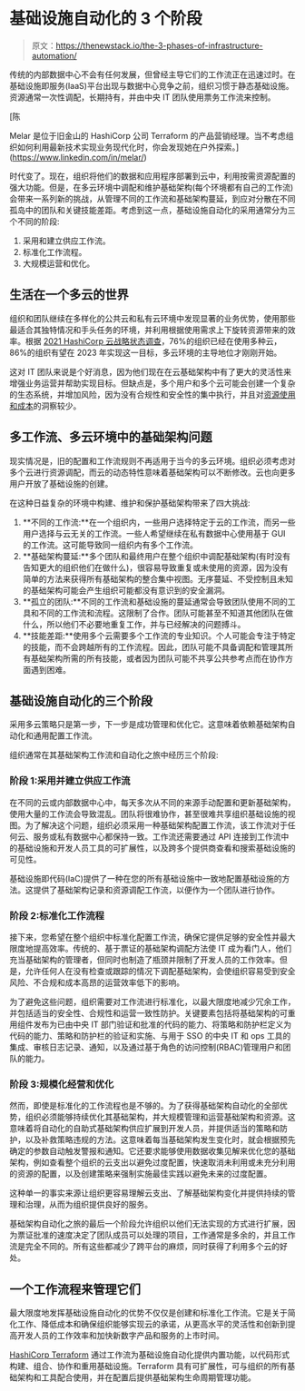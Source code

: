 # 基础设施自动化的 3 个阶段

> 原文：<https://thenewstack.io/the-3-phases-of-infrastructure-automation/>

传统的内部数据中心不会有任何发展，但曾经主导它们的工作流正在迅速过时。在基础设施即服务(IaaS)平台出现与数据中心竞争之前，组织习惯于静态基础设施。资源通常一次性调配，长期持有，并由中央 IT 团队使用票务工作流来控制。

 [陈

Melar 是位于旧金山的 HashiCorp 公司 Terraform 的产品营销经理。当不考虑组织如何利用最新技术实现业务现代化时，你会发现她在户外探索。](https://www.linkedin.com/in/melar/) 

时代变了。现在，组织将他们的数据和应用程序部署到云中，利用按需资源配置的强大功能。但是，在多云环境中调配和维护基础架构(每个环境都有自己的工作流)会带来一系列新的挑战，从管理不同的工作流和基础架构蔓延，到应对分散在不同孤岛中的团队和关键技能差距。考虑到这一点，基础设施自动化的采用通常分为三个不同的阶段:

1.  采用和建立供应工作流。
2.  标准化工作流程。
3.  大规模运营和优化。

## 生活在一个多云的世界

组织和团队继续在多样化的公共云和私有云环境中发现显著的业务优势，使用那些最适合其独特情况和手头任务的环境，并利用根据使用需求上下旋转资源带来的效率。根据 [2021 HashiCorp 云战略状态调查](https://www.hashicorp.com/state-of-the-cloud)，76%的组织已经在使用多种云，86%的组织有望在 2023 年实现这一目标，多云环境的主导地位才刚刚开始。

这对 IT 团队来说是个好消息，因为他们现在在云基础架构中有了更大的灵活性来增强业务运营并帮助实现目标。但缺点是，多个用户和多个云可能会创建一个复杂的生态系统，并增加风险，因为没有合规性和安全性的集中执行，并且对[资源使用和成本](https://thenewstack.io/is-cloud-waste-inevitable-as-companies-move-to-the-cloud/)的洞察较少。

## 多工作流、多云环境中的基础架构问题

现实情况是，旧的配置和工作流规则不再适用于当今的多云环境。组织必须考虑对多个云进行资源调配，而云的动态特性意味着基础架构可以不断修改。云也向更多用户开放了基础设施的创建。

在这种日益复杂的环境中构建、维护和保护基础架构带来了四大挑战:

1.  **不同的工作流:**在一个组织内，一些用户选择特定于云的工作流，而另一些用户选择与云无关的工作流。一些人希望继续在私有数据中心使用基于 GUI 的工作流。这可能导致同一组织内有多个工作流。
2.  **基础架构蔓延:**多个团队和最终用户在整个组织中调配基础架构(有时没有告知更大的组织他们在做什么)，很容易导致重复或未使用的资源，因为没有简单的方法来获得所有基础架构的整合集中视图。无序蔓延、不受控制且未知的基础架构可能会产生组织可能都没有意识到的安全漏洞。
3.  **孤立的团队:**不同的工作流和基础设施的蔓延通常会导致团队使用不同的工具和不同的工作流和流程。这限制了合作。团队可能甚至不知道其他团队在做什么，所以他们不必要地重复工作，并与已经解决的问题搏斗。
4.  **技能差距:**使用多个云需要多个工作流的专业知识。个人可能会专注于特定的技能，而不会跨越所有的工作流程。因此，团队可能不具备调配和管理其所有基础架构所需的所有技能，或者因为团队可能不共享公共参考点而在协作方面遇到困难。

## 基础设施自动化的三个阶段

采用多云策略只是第一步，下一步是成功管理和优化它。这意味着依赖基础架构自动化和通用配置工作流。

组织通常在其基础架构工作流和自动化之旅中经历三个阶段:

### 阶段 1:采用并建立供应工作流

在不同的云或内部数据中心中，每天多次从不同的来源手动配置和更新基础架构，使用大量的工作流会导致混乱。团队将很难协作，甚至很难共享组织基础设施的视图。为了解决这个问题，组织必须采用一种基础架构配置工作流，该工作流对于任何云、服务或私有数据中心都保持一致。工作流还需要通过 API 连接到工作流中的基础设施和开发人员工具的可扩展性，以及跨多个提供商查看和搜索基础设施的可见性。

基础设施即代码(IaC)提供了一种在您的所有基础设施中一致地配置基础设施的方法。这提供了基础架构记录和资源调配工作流，以便作为一个团队进行协作。

### 阶段 2:标准化工作流程

接下来，您希望在整个组织中标准化配置工作流，确保它提供足够的安全性并最大限度地提高效率。传统的、基于票证的基础架构调配方法使 IT 成为看门人，他们充当基础架构的管理者，但同时也制造了瓶颈并限制了开发人员的工作效率。但是，允许任何人在没有检查或跟踪的情况下调配基础架构，会使组织容易受到安全风险、不合规和成本高昂的运营效率低下的影响。

为了避免这些问题，组织需要对工作流进行标准化，以最大限度地减少冗余工作，并包括适当的安全性、合规性和运营一致性防护。关键要素包括将基础架构的可重用组件发布为已由中央 IT 部门验证和批准的代码的能力、将策略和防护栏定义为代码的能力、策略和防护栏的验证和实施、与用于 SSO 的中央 IT 和 ops 工具的集成、审核日志记录、通知，以及通过基于角色的访问控制(RBAC)管理用户和团队的能力。

### 阶段 3:规模化经营和优化

然而，即使是标准化的工作流程也是不够的。为了获得基础架构自动化的全部优势，组织必须能够持续优化其基础架构，并大规模管理和运营基础架构和资源。这意味着将自动化的自助式基础架构供应扩展到开发人员，并提供适当的策略和防护，以及补救策略违规的方法。这意味着每当基础架构发生变化时，就会根据预先确定的参数自动触发警报和通知。它还要求能够使用数据收集见解来优化您的基础架构，例如查看整个组织的云支出以避免过度配置，快速取消未利用或未充分利用的资源的配置，以及创建策略来强制实施最佳实践以避免未来的过度配置。

这种单一的事实来源让组织更容易理解云支出、了解基础架构变化并提供持续的管理和治理，从而为组织提供良好的服务。

基础架构自动化之旅的最后一个阶段允许组织以他们无法实现的方式进行扩展，因为票证批准的速度决定了团队成员可以处理的项目，工作通常是多余的，并且工作流是完全不同的。所有这些都减少了跨平台的麻烦，同时获得了利用多个云的好处。

## 一个工作流程来管理它们

最大限度地发挥基础设施自动化的优势不仅仅是创建和标准化工作流。它是关于简化工作、降低成本和确保组织能够实现云的承诺，从更高水平的灵活性和创新到提高开发人员的工作效率和加快新数字产品和服务的上市时间。

[HashiCorp Terraform](https://www.hashicorp.com/products/terraform) 通过工作流为基础设施自动化提供内置功能，以代码形式构建、组合、协作和重用基础设施。Terraform 具有可扩展性，可与组织的所有基础架构和工具配合使用，并在配置后提供基础架构生命周期管理功能。

<svg xmlns:xlink="http://www.w3.org/1999/xlink" viewBox="0 0 68 31" version="1.1"><title>Group</title> <desc>Created with Sketch.</desc></svg>